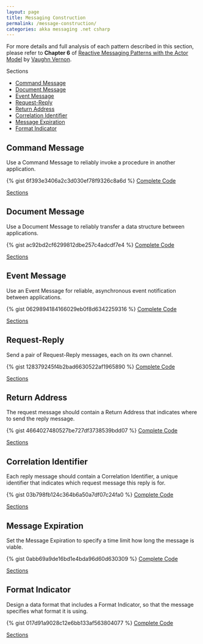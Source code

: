 ```yaml
---
layout: page
title: Messaging Construction
permalink: /message-construction/
categories: akka messaging .net csharp
---
```

<p class="rss-subscribe">
For more details and full analysis of each pattern described in this section, please refer to <b>Chapter 6</b> of 
<a href="http://www.informit.com/store/reactive-messaging-patterns-with-the-actor-model-applications-9780133846836">Reactive Messaging Patterns with the Actor Model</a> 
by <a href="https://twitter.com/vaughnvernon">Vaughn Vernon</a>.
</p>
<a name="Sections">Sections</a>
<ul>
    <li>
      <a href="#CommandMessage">Command Message</a>
    </li>
    <li>    
      <a href="#DocumentMessage">Document Message</a>
    </li>
    <li>
      <a href="#EventMessage">Event Message</a>
    </li>
    <li>
      <a href="#RequestReply">Request-Reply</a>
    </li>
    <li>
      <a href="#ReturnAddress">Return Address</a>
    </li>
    <li>
      <a href="#CorrelationIdentifier">Correlation Identifier</a>
    </li>
    <li>
      <a href="#MessageExpiration">Message Expiration</a>
    </li>
    <li>
      <a href="#FormatIndicator">Format Indicator</a>
    </li>
</ul>

<h2 class="page-heading"><a name="CommandMessage">Command Message</a></h2>
<p class="rss-subscribe">Use a Command Message to reliably invoke a procedure in another application.</p>

{% gist 6f393e3406a2c3d030ef78f9326c8a6d %}
<a href="{{ site.github_repository }}MessageConstruction/Command%20Message/Program.cs" 
    target="_blank">Complete Code</a>
<p><a href="#Sections">Sections</a></p>

<h2 class="page-heading"><a name="DocumentMessage">Document Message</a></h2>
<p class="rss-subscribe">Use a Document Message to reliably transfer a data structure between applications.</p>

{% gist ac92bd2cf6299812dbe257c4adcdf7e4 %}
<a href="{{ site.github_repository }}MessageConstruction/Document%20Message/Program.cs" 
    target="_blank">Complete Code</a>
<p><a href="#Sections">Sections</a></p>

<h2 class="page-heading"><a name="EventMessage">Event Message</a></h2>
<p class="rss-subscribe">Use an Event Message for reliable, asynchronous event notification between applications.</p>

{% gist 0629894184166029eb0f8d6342259316 %}
<a href="{{ site.github_repository }}MessageConstruction/Event%20Message/Program.cs" 
    target="_blank">Complete Code</a>
<p><a href="#Sections">Sections</a></p>

<h2 class="page-heading"><a name="RequestReply">Request-Reply</a></h2>
<p class="rss-subscribe">Send a pair of Request-Reply messages, each on its own channel.</p>

{% gist 128379245f4b2bad6630522af1965890 %}
<a href="{{ site.github_repository }}MessageConstruction/Request-Reply/Program.cs" 
    target="_blank">Complete Code</a>
<p><a href="#Sections">Sections</a></p>

<h2 class="page-heading"><a name="ReturnAddress">Return Address</a></h2>
<p class="rss-subscribe">The request message should contain a Return Address that indicates where to send the reply message.</p>

{% gist 4664027480527be727df3738539bdd07 %}
<a href="{{ site.github_repository }}MessageConstruction/Return%20Address/Program.cs" 
    target="_blank">Complete Code</a>
<p><a href="#Sections">Sections</a></p>

<h2 class="page-heading"><a name="CorrelationIdentifier">Correlation Identifier</a></h2>
<p class="rss-subscribe">
Each reply message should contain a Correlation Identifier, a unique identifier that indicates which request message this reply is for.
</p>

{% gist 03b798fb124c364b6a50a7df07c24fa0 %}
<a href="{{ site.github_repository }}MessageConstruction/Correlation%20Identifier/Program.cs" 
    target="_blank">Complete Code</a>
<p><a href="#Sections">Sections</a></p>

<h2 class="page-heading"><a name="MessageExpiration">Message Expiration</a></h2>
<p class="rss-subscribe">Set the Message Expiration to specify a time limit how long the message is viable.</p>

{% gist 0abb69a9de16bd1e4bda96d60d630309 %}
<a href="{{ site.github_repository }}MessageConstruction/Message%20Expiration/Program.cs" 
    target="_blank">Complete Code</a>
<p><a href="#Sections">Sections</a></p>

<h2 class="page-heading"><a name="FormatIndicator">Format Indicator</a></h2>
<p class="rss-subscribe">
Design a data format that includes a Format Indicator, so that the message specifies what format it is using.
</p>

{% gist 017d91a9028c12e6bb133af563804077 %}
<a href="{{ site.github_repository }}MessageConstruction/Format%20Indicator/Program.cs" 
    target="_blank">Complete Code</a>
<p><a href="#Sections">Sections</a></p>